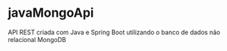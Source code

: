 # javaMongoApi
API REST criada com Java e Spring Boot utilizando o banco de dados não relacional MongoDB
